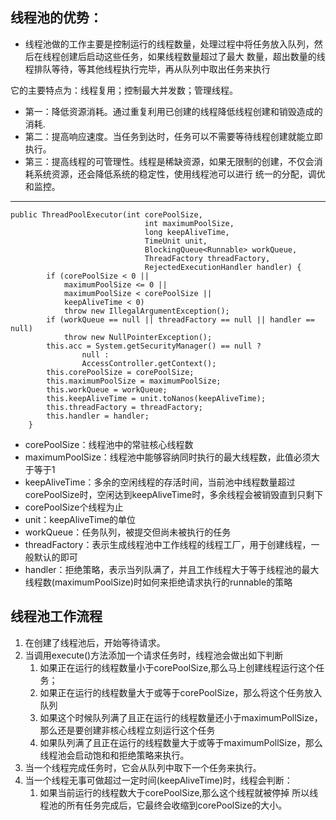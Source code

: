 ## 线程池的优势：
* 线程池做的工作主要是控制运行的线程数量，处理过程中将任务放入队列，然后在线程创建后启动这些任务，如果线程数量超过了最大
数量，超出数量的线程排队等待，等其他线程执行完毕，再从队列中取出任务来执行

它的主要特点为：线程复用；控制最大并发数；管理线程。
* 第一：降低资源消耗。通过重复利用已创建的线程降低线程创建和销毁造成的消耗.
* 第二：提高响应速度。当任务到达时，任务可以不需要等待线程创建就能立即执行。
* 第三：提高线程的可管理性。线程是稀缺资源，如果无限制的创建，不仅会消耗系统资源，还会降低系统的稳定性，使用线程池可以进行
统一的分配，调优和监控。

------------------------------------------------------------------------------------------------------------------------
```
public ThreadPoolExecutor(int corePoolSize,
                              int maximumPoolSize,
                              long keepAliveTime,
                              TimeUnit unit,
                              BlockingQueue<Runnable> workQueue,
                              ThreadFactory threadFactory,
                              RejectedExecutionHandler handler) {
        if (corePoolSize < 0 ||
            maximumPoolSize <= 0 ||
            maximumPoolSize < corePoolSize ||
            keepAliveTime < 0)
            throw new IllegalArgumentException();
        if (workQueue == null || threadFactory == null || handler == null)
            throw new NullPointerException();
        this.acc = System.getSecurityManager() == null ?
                null :
                AccessController.getContext();
        this.corePoolSize = corePoolSize;
        this.maximumPoolSize = maximumPoolSize;
        this.workQueue = workQueue;
        this.keepAliveTime = unit.toNanos(keepAliveTime);
        this.threadFactory = threadFactory;
        this.handler = handler;
    }
```
    
* corePoolSize：线程池中的常驻核心线程数
* maximumPoolSize：线程池中能够容纳同时执行的最大线程数，此值必须大于等于1
* keepAliveTime：多余的空闲线程的存活时间，当前池中线程数量超过corePoolSize时，空闲达到keepAliveTime时，多余线程会被销毁直到只剩下
* corePoolSize个线程为止
* unit：keepAliveTime的单位
* workQueue：任务队列，被提交但尚未被执行的任务
* threadFactory：表示生成线程池中工作线程的线程工厂，用于创建线程，一般默认的即可
* handler：拒绝策略，表示当列队满了，并且工作线程大于等于线程池的最大线程数(maximumPoolSize)时如何来拒绝请求执行的runnable的策略


## 线程池工作流程
1. 在创建了线程池后，开始等待请求。
2. 当调用execute()方法添加一个请求任务时，线程池会做出如下判断
    1. 如果正在运行的线程数量小于corePoolSize,那么马上创建线程运行这个任务；
    2. 如果正在运行的线程数量大于或等于corePoolSize，那么将这个任务放入 队列
    3. 如果这个时候队列满了且正在运行的线程数量还小于maximumPollSize，那么还是要创建非核心线程立刻运行这个任务
    4. 如果队列满了且正在运行的线程数量大于或等于maximumPollSize，那么线程池会启动饱和和拒绝策略来执行。
3. 当一个线程完成任务时，它会从队列中取下一个任务来执行。
4. 当一个线程无事可做超过一定时间(keepAliveTime)时，线程会判断：
    1. 如果当前运行的线程数大于corePoolSize,那么这个线程就被停掉
    所以线程池的所有任务完成后，它最终会收缩到corePoolSize的大小。